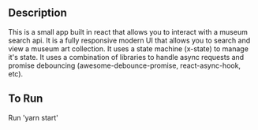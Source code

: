 

## Description

This is a small app built in react that allows you to interact with a museum search api. It is a fully responsive modern UI that allows you to search and view a museum art collection. It uses a state machine (x-state) to manage it's state. It uses a combination of libraries to handle async requests and promise debouncing (awesome-debounce-promise, react-async-hook, etc).


## To Run
Run 'yarn start'
